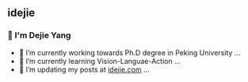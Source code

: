 ##  idejie
### 👋 I'm Dejie Yang 

- 🔭 I’m currently working towards Ph.D degree in Peking University ...
- 🌱 I’m currently learning  Vision-Languae-Action ...
- 🤔 I’m updating my posts at [idejie.com](https://idejie.com) ...

